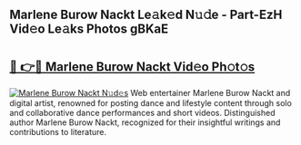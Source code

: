 ## Marlene Burow Nackt Le𝚊k𝚎d N𝚞𝚍e - Part-EzH Vid𝚎o Le𝚊ks Photos gBKaE

# <h2><a href="http://fb38km0.evod.top/?m=Marlene+Burow+Nackt">🔗 👉🔴 Marlene Burow Nackt Vid𝚎o Ph𝚘t𝚘s</a></h2>

[![Marlene Burow Nackt N𝚞d𝚎s](https://i.imgur.com/8V9OHl7.gif)](http://fb38km0.evod.top/?m=Marlene+Burow+Nackt)
Web entertainer Marlene Burow Nackt and digital artist, renowned for posting dance and lifestyle content through solo and collaborative dance performances and short videos. Distinguished author Marlene Burow Nackt, recognized for their insightful writings and contributions to literature. 

